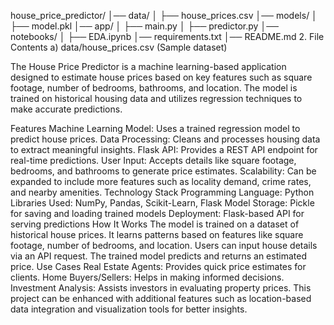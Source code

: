 house_price_predictor/
│── data/
│   ├── house_prices.csv
│── models/
│   ├── model.pkl
│── app/
│   ├── main.py
│   ├── predictor.py
│── notebooks/
│   ├── EDA.ipynb
│── requirements.txt
│── README.md
2. File Contents
a) data/house_prices.csv
(Sample dataset)

The House Price Predictor is a machine learning-based application designed to estimate house prices based on key features such as square footage, number of bedrooms, bathrooms, and location. The model is trained on historical housing data and utilizes regression techniques to make accurate predictions.

Features
Machine Learning Model: Uses a trained regression model to predict house prices.
Data Processing: Cleans and processes housing data to extract meaningful insights.
Flask API: Provides a REST API endpoint for real-time predictions.
User Input: Accepts details like square footage, bedrooms, and bathrooms to generate price estimates.
Scalability: Can be expanded to include more features such as locality demand, crime rates, and nearby amenities.
Technology Stack
Programming Language: Python
Libraries Used: NumPy, Pandas, Scikit-Learn, Flask
Model Storage: Pickle for saving and loading trained models
Deployment: Flask-based API for serving predictions
How It Works
The model is trained on a dataset of historical house prices.
It learns patterns based on features like square footage, number of bedrooms, and location.
Users can input house details via an API request.
The trained model predicts and returns an estimated price.
Use Cases
Real Estate Agents: Provides quick price estimates for clients.
Home Buyers/Sellers: Helps in making informed decisions.
Investment Analysis: Assists investors in evaluating property prices.
This project can be enhanced with additional features such as location-based data integration and visualization tools for better insights.
